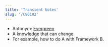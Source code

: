 ```yaml
---
title: 'Transient Notes'
slug: '/C80182'
---
```


- Antonym: [Evergreen](Evergreen.md)
- A knowledge that can change.
- For example, how to do A with Framework B.